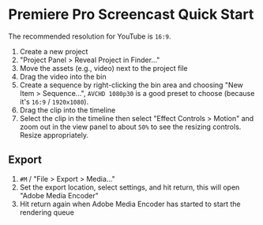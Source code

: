 # Premiere Pro Screencast Quick Start

The recommended resolution for YouTube is `16:9`.

1. Create a new project
2. "Project Panel > Reveal Project in Finder..."
3. Move the assets (e.g., video) next to the project file
4. Drag the video into the bin
5. Create a sequence by right-clicking the bin area and choosing "New Item > Sequence...", `AVCHD 1080p30` is a good preset to choose (because it's `16:9` / `1920x1080`).
6. Drag the clip into the timeline
7. Select the clip in the timeline then select "Effect Controls > Motion" and zoom out in the view panel to about `50%` to see the resizing controls. Resize appropriately.

## Export

1. `#M` / "File > Export > Media..."
2. Set the export location, select settings, and hit return, this will open "Adobe Media Encoder"
3. Hit return again when Adobe Media Encoder has started to start the rendering queue